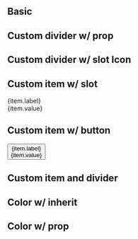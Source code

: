 <script lang="ts">
  import { mdiArrowRight } from '@mdi/js';

  import Breadcrumb from '$lib/components/Breadcrumb.svelte';
  import Button from '$lib/components/Button.svelte';
  import DividerDot from '$lib/components/DividerDot.svelte';
  import Icon from '$lib/components/Icon.svelte';
  import Preview from '$lib/components/Preview.svelte';

  let items = ['First', 'Second', 'Third'];

  let labeledItems = [
    { label: 'First', value: 'One' },
    { label: 'Second', value: 'Two' },
    { label: 'Third', value: 'Three' },
  ];
</script>

## Basic

<Preview>
  <Breadcrumb {items} />
</Preview>

## Custom divider w/ prop

<Preview>
  <Breadcrumb {items} divider="\" />
</Preview>

## Custom divider w/ slot Icon

<Preview>
  <Breadcrumb {items}>
    <span slot="divider">
      <Icon path={mdiArrowRight} class="text-black/25" />
    </span>
  </Breadcrumb>
</Preview>

## Custom item w/ slot

<Preview>
  <Breadcrumb items={labeledItems}>
    <span slot="item" let:item>
      <div class="text-secondary text-xs uppercase">{item.label}</div>
      <div>{item.value}</div>
    </span>
  </Breadcrumb>
</Preview>

## Custom item w/ button

<Preview>
  <Breadcrumb items={labeledItems}>
    <span slot="item" let:item>
      <Button>
        <div class="text-secondary text-xs uppercase">{item.label}</div>
        <div>{item.value}</div>
      </Button>
    </span>
  </Breadcrumb>
</Preview>

## Custom item and divider

<!-- <Preview>
  <Breadcrumb items={labeledItems}>
    <span slot="item" let:item>
      <span class="text-secondary text-sm font-extrabold">{item.label}:</span>
      <span class="text-secondary text-sm">{item.value}</span>
    </span>

    <span slot="divider">
      <DividerDot class="text-secondary" />
    </span>

  </Breadcrumb>
</Preview> -->

## Color w/ inherit

<Preview isDark class="text-white">
  <Breadcrumb {items} />
</Preview>

## Color w/ prop

<Preview isDark>
  <Breadcrumb {items} class="text-blue-500" />
</Preview>
